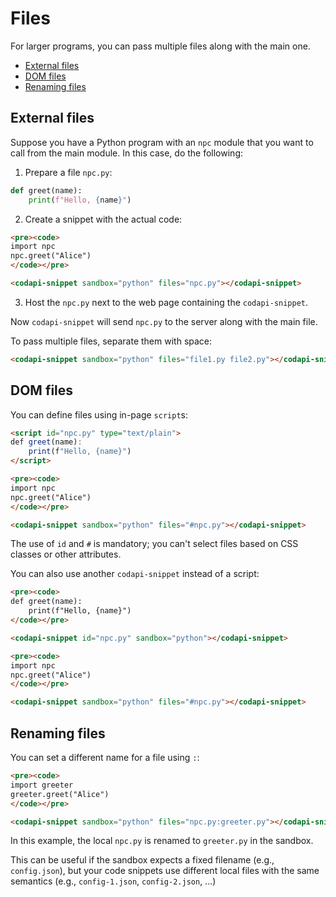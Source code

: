 # Files

For larger programs, you can pass multiple files along with the main one.

-   [External files](#external-files)
-   [DOM files](#dom-files)
-   [Renaming files](#renaming-files)

## External files

Suppose you have a Python program with an `npc` module that you want to call from the main module. In this case, do the following:

1. Prepare a file `npc.py`:

```python
def greet(name):
    print(f"Hello, {name}")
```

2. Create a snippet with the actual code:

```html
<pre><code>
import npc
npc.greet("Alice")
</code></pre>

<codapi-snippet sandbox="python" files="npc.py"></codapi-snippet>
```

3. Host the `npc.py` next to the web page containing the `codapi-snippet`.

Now `codapi-snippet` will send `npc.py` to the server along with the main file.

To pass multiple files, separate them with space:

```html
<codapi-snippet sandbox="python" files="file1.py file2.py"></codapi-snippet>
```

## DOM files

You can define files using in-page `script`s:

```html
<script id="npc.py" type="text/plain">
def greet(name):
    print(f"Hello, {name}")
</script>

<pre><code>
import npc
npc.greet("Alice")
</code></pre>

<codapi-snippet sandbox="python" files="#npc.py"></codapi-snippet>
```

The use of `id` and `#` is mandatory; you can't select files based on CSS classes or other attributes.

You can also use another `codapi-snippet` instead of a script:

```html
<pre><code>
def greet(name):
    print(f"Hello, {name}")
</code></pre>

<codapi-snippet id="npc.py" sandbox="python"></codapi-snippet>

<pre><code>
import npc
npc.greet("Alice")
</code></pre>

<codapi-snippet sandbox="python" files="#npc.py"></codapi-snippet>
```

## Renaming files

You can set a different name for a file using `:`:

```html
<pre><code>
import greeter
greeter.greet("Alice")
</code></pre>

<codapi-snippet sandbox="python" files="npc.py:greeter.py"></codapi-snippet>
```

In this example, the local `npc.py` is renamed to `greeter.py` in the sandbox.

This can be useful if the sandbox expects a fixed filename (e.g., `config.json`), but your code snippets use different local files with the same semantics (e.g., `config-1.json`, `config-2.json`, ...)
